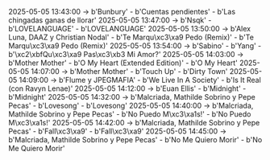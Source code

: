 2025-05-05 13:43:00 -> b'Bunbury' - b'Cuentas pendientes' - b'Las chingadas ganas de llorar'
2025-05-05 13:47:00 -> b'Nsqk' - b'LOVELANGUAGE' - b'LOVELANGUAGE'
2025-05-05 13:50:00 -> b'Alex Luna, DAAZ y Christian Nodal' - b'Te Marqu\xc3\xa9 Pedo (Remix)' - b'Te Marqu\xc3\xa9 Pedo (Remix)'
2025-05-05 13:54:00 -> b'Sabino' - b'Yang' - b'\xc2\xbfQu\xc3\xa9 Pas\xc3\xb3 Mi Amor?'
2025-05-05 14:03:00 -> b'Mother Mother' - b'O My Heart (Extended Edition)' - b'O My Heart'
2025-05-05 14:07:00 -> b'Mother Mother' - b'Touch Up' - b'Dirty Town'
2025-05-05 14:09:00 -> b'Flume y JPEGMAFIA' - b'We Live In A Society' - b'Is It Real (con Ravyn Lenae)'
2025-05-05 14:12:00 -> b'Euan Ellis' - b'Midnight' - b'Midnight'
2025-05-05 14:32:00 -> b'Malcriada, Mathilde Sobrino y Pepe Pecas' - b'Lovesong' - b'Lovesong'
2025-05-05 14:40:00 -> b'Malcriada, Mathilde Sobrino y Pepe Pecas' - b'No Puedo M\xc3\xa1s!' - b'No Puedo M\xc3\xa1s!'
2025-05-05 14:42:00 -> b'Malcriada, Mathilde Sobrino y Pepe Pecas' - b'Fall\xc3\xa9' - b'Fall\xc3\xa9'
2025-05-05 14:45:00 -> b'Malcriada, Mathilde Sobrino y Pepe Pecas' - b'No Me Quiero Morir' - b'No Me Quiero Morir'
